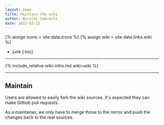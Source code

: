 ```yaml
---
layout: page
title: Maintain the wiki
author: Nicolas Sebrecht
date: 2015-03-15
---
```

{% assign icons = site.data.icons %}
{% assign wiki = site.data.links.wiki %}


* junk
{:toc}

---

{% include_relative wiki-intro.md wiki=wiki %}


-------------------

## Maintain

Users are allowed to easily fork the wiki sources. It's expected they can make Github pull requests.

As a maintainer, we only have to merge those to the mirror and push the changes
back to the real sources.


<!--
vim: expandtab ts=2 :
-->
